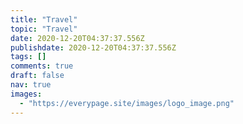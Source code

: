 ```yaml
---
title: "Travel"
topic: "Travel"
date: 2020-12-20T04:37:37.556Z
publishdate: 2020-12-20T04:37:37.556Z
tags: []
comments: true
draft: false
nav: true
images: 
  - "https://everypage.site/images/logo_image.png"
---
```

